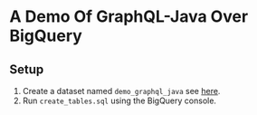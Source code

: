
# A Demo Of GraphQL-Java Over BigQuery

## Setup

 1. Create a dataset named `demo_graphql_java` see [here](https://cloud.google.com/bigquery/docs/datasets).
 2. Run `create_tables.sql` using the BigQuery console. 
 
